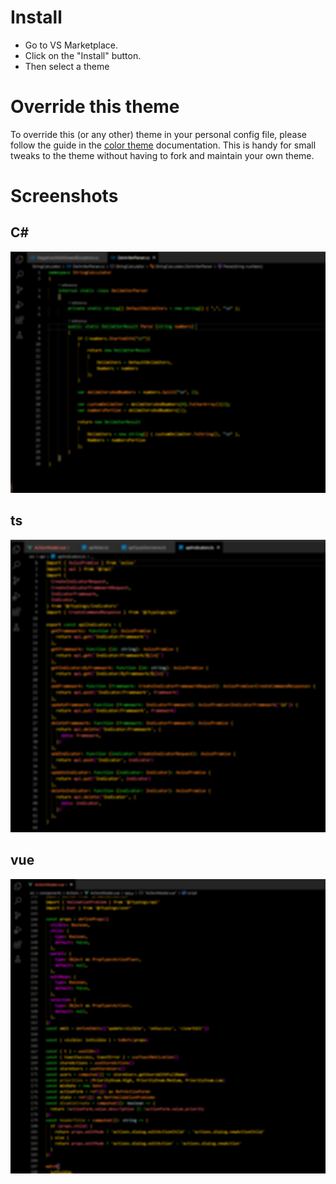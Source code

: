 # Install
* Go to VS Marketplace.
* Click on the "Install" button.
* Then select a theme

# Override this theme
To override this (or any other) theme in your personal config file, please follow the guide in the [color theme](https://code.visualstudio.com/api/extension-guides/color-theme) documentation. This is handy for small tweaks to the theme without having to fork and maintain your own theme.

# Screenshots

## C#
![caldera c# screenshot](https://raw.githubusercontent.com/panospd/Caldera/master/calderascreenshot.png?raw=true)

## ts
![caldera ts screenshot](https://raw.githubusercontent.com/panospd/Caldera/master/calderatsscreenshot.PNG?raw=true)

## vue
![caldera vue screenshot](https://raw.githubusercontent.com/panospd/Caldera/master/calderavuescreenshot.PNG?raw=true)


